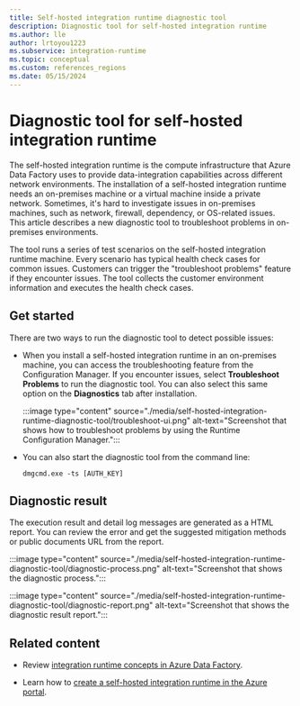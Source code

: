 ```yaml
---
title: Self-hosted integration runtime diagnostic tool
description: Diagnostic tool for self-hosted integration runtime
ms.author: lle
author: lrtoyou1223
ms.subservice: integration-runtime
ms.topic: conceptual
ms.custom: references_regions
ms.date: 05/15/2024
---
```


# Diagnostic tool for self-hosted integration runtime
The self-hosted integration runtime is the compute infrastructure that Azure Data Factory uses to provide data-integration capabilities across different network environments. The installation of a self-hosted integration runtime needs an on-premises machine or a virtual machine inside a private network. Sometimes, it's hard to investigate issues in on-premises machines, such as network, firewall, dependency, or OS-related issues. This article describes a new diagnostic tool to troubleshoot problems in on-premises environments.

The tool runs a series of test scenarios on the self-hosted integration runtime machine. Every scenario has typical health check cases for common issues. Customers can trigger the "troubleshoot problems" feature if they encounter issues. The tool collects the customer environment information and executes the health check cases. 

## Get started 
There are two ways to run the diagnostic tool to detect possible issues:

- When you install a self-hosted integration runtime in an on-premises machine, you can access the troubleshooting feature from the Configuration Manager. If you encounter issues, select **Troubleshoot Problems** to run the diagnostic tool. You can also select this same option on the **Diagnostics** tab after installation.

   :::image type="content" source="./media/self-hosted-integration-runtime-diagnostic-tool/troubleshoot-ui.png" alt-text="Screenshot that shows how to troubleshoot problems by using the Runtime Configuration Manager.":::
   
- You can also start the diagnostic tool from the command line:

   ```console
   dmgcmd.exe -ts [AUTH_KEY]
   ```

## Diagnostic result
The execution result and detail log messages are generated as a HTML report. You can review the error and get the suggested mitigation methods or public documents URL from the report.

:::image type="content" source="./media/self-hosted-integration-runtime-diagnostic-tool/diagnostic-process.png" alt-text="Screenshot that shows the diagnostic process.":::

:::image type="content" source="./media/self-hosted-integration-runtime-diagnostic-tool/diagnostic-report.png" alt-text="Screenshot that shows the diagnostic result report.":::

## Related content

- Review [integration runtime concepts in Azure Data Factory](./concepts-integration-runtime.md).

- Learn how to [create a self-hosted integration runtime in the Azure portal](./create-self-hosted-integration-runtime.md).
